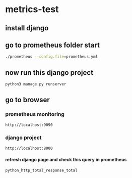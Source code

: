 # metrics-test
## install django 
## go to prometheus folder start  
```bash
./prometheus --config.file=prometheus.yml
```
## now run this django project 
``` bash
python3 manage.py runserver
```

## go to browser 
### prometheus monitoring 
``` bash
http://localhost:9090
```
### django project
``` bash
http://localhost:8000
```

#### refresh django page and check this query in prometheus 
``` bash
python_http_total_response_total
```
